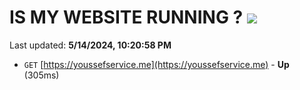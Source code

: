 # IS MY WEBSITE RUNNING ? [![](https://img.shields.io/static/v1?label=Sponsor&message=%E2%9D%A4&logo=GitHub&color=%23fe8e86)](https://github.com/sponsors/<username>)

Last updated: **5/14/2024, 10:20:58 PM**

- `GET` [https://youssefservice.me](https://youssefservice.me) - **Up** (305ms)
